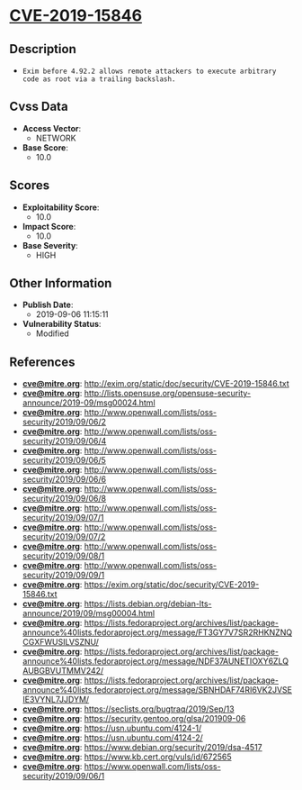 
# [CVE-2019-15846](http://exim.org/static/doc/security/CVE-2019-15846.txt)

## Description

- `Exim before 4.92.2 allows remote attackers to execute arbitrary code as root via a trailing backslash.`

## Cvss Data

- **Access Vector**:
  - NETWORK
- **Base Score**:
  - 10.0

## Scores

- **Exploitability Score**:
  - 10.0
- **Impact Score**:
  - 10.0
- **Base Severity**:
  - HIGH

## Other Information

- **Publish Date**:
  - 2019-09-06 11:15:11
- **Vulnerability Status**:
  - Modified

## References

- **cve@mitre.org**: http://exim.org/static/doc/security/CVE-2019-15846.txt
- **cve@mitre.org**: http://lists.opensuse.org/opensuse-security-announce/2019-09/msg00024.html
- **cve@mitre.org**: http://www.openwall.com/lists/oss-security/2019/09/06/2
- **cve@mitre.org**: http://www.openwall.com/lists/oss-security/2019/09/06/4
- **cve@mitre.org**: http://www.openwall.com/lists/oss-security/2019/09/06/5
- **cve@mitre.org**: http://www.openwall.com/lists/oss-security/2019/09/06/6
- **cve@mitre.org**: http://www.openwall.com/lists/oss-security/2019/09/06/8
- **cve@mitre.org**: http://www.openwall.com/lists/oss-security/2019/09/07/1
- **cve@mitre.org**: http://www.openwall.com/lists/oss-security/2019/09/07/2
- **cve@mitre.org**: http://www.openwall.com/lists/oss-security/2019/09/08/1
- **cve@mitre.org**: http://www.openwall.com/lists/oss-security/2019/09/09/1
- **cve@mitre.org**: https://exim.org/static/doc/security/CVE-2019-15846.txt
- **cve@mitre.org**: https://lists.debian.org/debian-lts-announce/2019/09/msg00004.html
- **cve@mitre.org**: https://lists.fedoraproject.org/archives/list/package-announce%40lists.fedoraproject.org/message/FT3GY7V7SR2RHKNZNQCGXFWUSILVSZNU/
- **cve@mitre.org**: https://lists.fedoraproject.org/archives/list/package-announce%40lists.fedoraproject.org/message/NDF37AUNETIOXY6ZLQAUBGBVUTMMV242/
- **cve@mitre.org**: https://lists.fedoraproject.org/archives/list/package-announce%40lists.fedoraproject.org/message/SBNHDAF74RI6VK2JVSEIE3VYNL7JJDYM/
- **cve@mitre.org**: https://seclists.org/bugtraq/2019/Sep/13
- **cve@mitre.org**: https://security.gentoo.org/glsa/201909-06
- **cve@mitre.org**: https://usn.ubuntu.com/4124-1/
- **cve@mitre.org**: https://usn.ubuntu.com/4124-2/
- **cve@mitre.org**: https://www.debian.org/security/2019/dsa-4517
- **cve@mitre.org**: https://www.kb.cert.org/vuls/id/672565
- **cve@mitre.org**: https://www.openwall.com/lists/oss-security/2019/09/06/1
